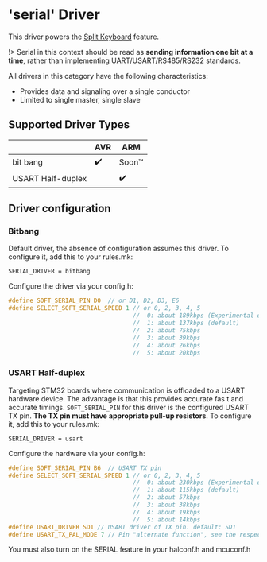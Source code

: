 # 'serial' Driver
This driver powers the [Split Keyboard](feature_split_keyboard.md) feature.

!> Serial in this context should be read as **sending information one bit at a time**, rather than implementing UART/USART/RS485/RS232 standards.

All drivers in this category have the following characteristics:
* Provides data and signaling over a single conductor
* Limited to single master, single slave

## Supported Driver Types

|                   | AVR                | ARM                |
|-------------------|--------------------|--------------------|
| bit bang          | :heavy_check_mark: | Soon™              |
| USART Half-duplex |                    | :heavy_check_mark: |

## Driver configuration

### Bitbang
Default driver, the absence of configuration assumes this driver. To configure it, add this to your rules.mk:

```make
SERIAL_DRIVER = bitbang
```

Configure the driver via your config.h:
```c
#define SOFT_SERIAL_PIN D0  // or D1, D2, D3, E6
#define SELECT_SOFT_SERIAL_SPEED 1 // or 0, 2, 3, 4, 5
                                   //  0: about 189kbps (Experimental only)
                                   //  1: about 137kbps (default)
                                   //  2: about 75kbps
                                   //  3: about 39kbps
                                   //  4: about 26kbps
                                   //  5: about 20kbps
```

### USART Half-duplex
Targeting STM32 boards where communication is offloaded to a USART hardware device. The advantage is that this provides accurate fas t and accurate timings. `SOFT_SERIAL_PIN` for this driver is the configured USART TX pin. **The TX pin must have appropriate pull-up resistors**. To configure it, add this to your rules.mk:

```make
SERIAL_DRIVER = usart
```

Configure the hardware via your config.h:
```c
#define SOFT_SERIAL_PIN B6  // USART TX pin
#define SELECT_SOFT_SERIAL_SPEED 1 // or 0, 2, 3, 4, 5
                                   //  0: about 230kbps (Experimental only)
                                   //  1: about 115kbps (default)
                                   //  2: about 57kbps
                                   //  3: about 38kbps
                                   //  4: about 19kbps
                                   //  5: about 14kbps
#define USART_DRIVER SD1 // USART driver of TX pin. default: SD1
#define USART_TX_PAL_MODE 7 // Pin "alternate function", see the respective datasheet for the appropriate values for your MCU. default: 7
```

You must also turn on the SERIAL feature in your halconf.h and mcuconf.h
